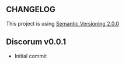 CHANGELOG
---------
This project is using [Semantic Versioning 2.0.0](http://semver.org/)

Discorum v0.0.1
---------------
 - Initial commit